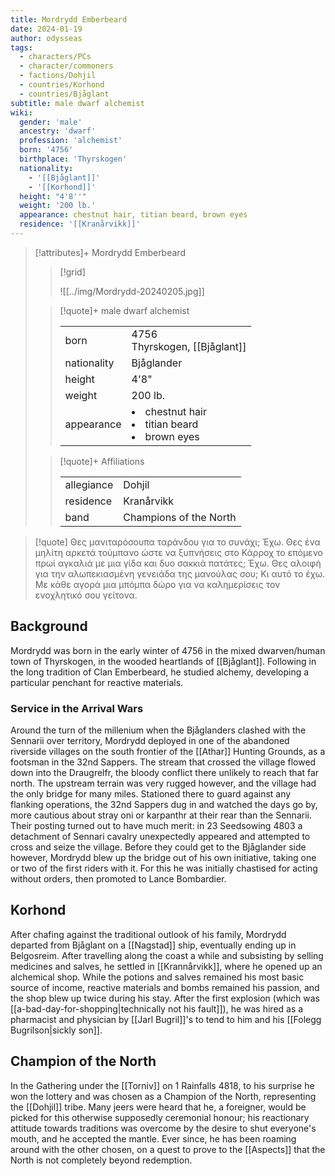 ```yaml
---
title: Mordrydd Emberbeard
date: 2024-01-19
author: odysseas
tags:
  - characters/PCs
  - character/commoners
  - factions/Dohjil
  - countries/Korhond
  - countries/Bjåglant
subtitle: male dwarf alchemist
wiki:
  gender: 'male'
  ancestry: 'dwarf'
  profession: 'alchemist'
  born: '4756'
  birthplace: 'Thyrskogen'
  nationality: 
    - '[[Bjåglant]]'
    - '[[Korhond]]'
  height: "4'8''"
  weight: '200 lb.'
  appearance: chestnut hair, titian beard, brown eyes
  residence: '[[Kranårvikk]]'
---
```


> [!attributes]+ Mordrydd Emberbeard
> > [!grid]
> > 
> > ![[../img/Mordrydd-20240205.jpg]]
> 
> > [!quote]+ male dwarf alchemist
> >
> > | | |
> > | --- | --- |
> > | born | 4756<br> Thyrskogen, [[Bjåglant]] |
> > | nationality | Bjåglander |
> > | height | 4'8" |
> > | weight | 200 lb. |
> > | appearance | <li>chestnut hair</li><li>titian beard</li><li>brown eyes</li> |
>
> > [!quote]+ Affiliations
> > 
> > | | |
> > | --- | --- |
> > | allegiance | Dohjil |
> > | residence | Kranårvikk |
> > | band | Champions of the North |

> [!quote] 
> Θες μανιταρόσουπα ταράνδου για το συνάχι; Έχω.
> Θες ένα μηλίτη αρκετά τούμπανο ώστε να ξυπνήσεις στο Κάρροχ το επόμενο πρωί αγκαλιά με μια γίδα και δυο σακκιά πατάτες; Έχω.
> Θες αλοιφή για την αλωπεκιασμένη γενειάδα της μανούλας σου; Κι αυτό το έχω.
> Με κάθε αγορά μια μπόμπα δώρο για να καλημερίσεις τον ενοχλητικό σου γείτονα.

## Background

Mordrydd was born in the early winter of 4756 in the mixed dwarven/human town of Thyrskogen, in the wooded heartlands of [[Bjåglant]].
Following in the long tradition of Clan Emberbeard, he studied alchemy, developing a particular penchant for reactive materials.

### Service in the Arrival Wars

Around the turn of the millenium when the Bjåglanders clashed with the Sennarii over territory, Mordrydd deployed in one of the abandoned riverside villages on the south frontier of the [[Athar]] Hunting Grounds, as a footsman in the 32nd Sappers.
The stream that crossed the village flowed down into the Draugrelfr, the bloody conflict there unlikely to reach that far north. The upstream terrain was very rugged however, and the village had the only bridge for many miles. Stationed there to guard against any flanking operations, the 32nd Sappers dug in and watched the days go by, more cautious about stray oni or karpanthr at their rear than the Sennarii.
Their posting turned out to have much merit: in 23 Seedsowing 4803 a detachment of Sennari cavalry unexpectedly appeared and attempted to cross and seize the village.
Before they could get to the Bjåglander side however, Mordrydd blew up the bridge out of his own initiative, taking one or two of the first riders with it. For this he was initially chastised for acting without orders, then promoted to Lance Bombardier.

## Korhond

After chafing against the traditional outlook of his family, Mordrydd departed from Bjåglant on a [[Nagstad]] ship, eventually ending up in Belgosreim.
After travelling along the coast a while and subsisting by selling medicines and salves, he settled in [[Krannårvikk]], where he opened up an alchemical shop. While the potions and salves remained his most basic source of income, reactive materials and bombs remained his passion, and the shop blew up twice during his stay.
After the first explosion (which was [[a-bad-day-for-shopping|technically not his fault]]), he was hired as a pharmacist and physician by [[Jarl Bugril]]'s to tend to him and his [[Folegg Bugrilson|sickly son]].

## Champion of the North

In the Gathering under the [[Torniv]] on 1 Rainfalls 4818, to his surprise he won the lottery and was chosen as a Champion of the North, representing the [[Dohjil]] tribe.
Many jeers were heard that he, a foreigner, would be picked for this otherwise supposedly ceremonial honour; his reactionary attitude towards traditions was overcome by the desire to shut everyone's mouth, and he accepted the mantle.
Ever since, he has been roaming around with the other chosen, on a quest to prove to the [[Aspects]] that the North is not completely beyond redemption. 